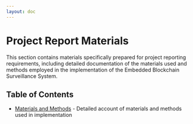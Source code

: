 ```yaml
---
layout: doc
---
```


# Project Report Materials

This section contains materials specifically prepared for project reporting requirements, including detailed documentation of the materials used and methods employed in the implementation of the Embedded Blockchain Surveillance System.

## Table of Contents

- [Materials and Methods](/project-report/materials-and-methods) - Detailed account of materials and methods used in implementation